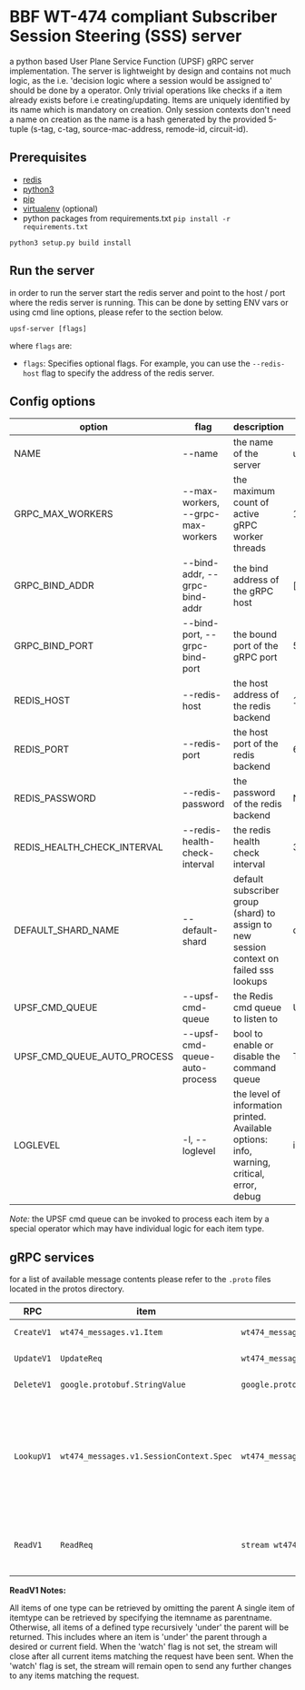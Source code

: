 # BBF WT-474 compliant Subscriber Session Steering (SSS) server

a python based User Plane Service Function (UPSF) gRPC server implementation.
The server is lightweight by design and contains not much logic, as the i.e.
'decision logic where a session would be assigned to' should be done by a
operator. Only trivial operations like checks if a item already exists
before i.e creating/updating.
Items are uniquely identified by its name which is mandatory on creation.
Only session contexts don't need a name on creation as the name is a hash
generated by the provided 5-tuple (s-tag, c-tag, source-mac-address,
remode-id, circuit-id).

## Prerequisites

- [redis](https://redis.io/docs/getting-started/)
- [python3](https://www.python.org/downloads/)
- [pip](https://pip.pypa.io/en/stable/installation/)
- [virtualenv](https://virtualenv.pypa.io/en/latest/installation.html) (optional)
- python packages from requirements.txt `pip install -r requirements.txt`

``` shell
python3 setup.py build install
```

## Run the server

in order to run the server start the redis server and point to the host / port
where the redis server is running. This can be done by setting ENV vars or
using cmd line options, please refer to the section below.

``` shell
upsf-server [flags]
```

where `flags` are:

- `flags`: Specifies optional flags. For example, you can use the
           `--redis-host` flag to specify the address of the redis server.

## Config options

| option                      | flag                                | description                                                                                | default        |
|-----------------------------|-------------------------------------|--------------------------------------------------------------------------------------------|----------------|
| NAME                        | --name                              | the name of the server                                                                     | upsf-server    |
| GRPC_MAX_WORKERS            | --max-workers, --grpc-max-workers   | the maximum count of active gRPC worker threads                                            | 16             |
| GRPC_BIND_ADDR              | --bind-addr, --grpc-bind-addr       | the bind address of the gRPC host                                                          | [::]           |
| GRPC_BIND_PORT              | --bind-port, --grpc-bind-port       | the bound port of the gRPC port                                                            | 50051          |
| REDIS_HOST                  | --redis-host                        | the host address of the redis backend                                                      | 127.0.0.1      |
| REDIS_PORT                  | --redis-port                        | the host port of the redis backend                                                         | 6379           |
| REDIS_PASSWORD              | --redis-password                    | the password of the redis backend                                                          | None           |
| REDIS_HEALTH_CHECK_INTERVAL | --redis-health-check-interval       | the redis health check interval                                                            | 30             |
| DEFAULT_SHARD_NAME          | --default-shard                     | default subscriber group (shard) to assign to new session context on failed sss lookups    | default-shard  |
| UPSF_CMD_QUEUE              | --upsf-cmd-queue                    | the Redis cmd queue to listen to                                                           | UpdatesIngress |
| UPSF_CMD_QUEUE_AUTO_PROCESS | --upsf-cmd-queue-auto-process       | bool to enable or disable the command queue                                                | True           |
| LOGLEVEL                    |  -l, --loglevel                     | the level of information printed. Available options: info, warning, critical, error, debug | info           |

*Note:*
the UPSF cmd queue can be invoked to process each item by a special
operator which may have individual logic for each item type.

## gRPC services

for a list of available message contents please refer to the `.proto` files
located in the protos directory.

| RPC | item | return | description |
|---|---|---|---|
| `CreateV1` | `wt474_messages.v1.Item` | `wt474_messages.v1.Item` | creates a new item |
| `UpdateV1` | `UpdateReq` | `wt474_messages.v1.Item` | updates an item |
| `DeleteV1` | `google.protobuf.StringValue` | `google.protobuf.StringValue` | deletes an item |
| `LookupV1` | `wt474_messages.v1.SessionContext.Spec` | `wt474_messages.v1.SessionContext` | looks up a session context by the provided 5-tuple (mentioned above) or creates one on the fly |
| `ReadV1` | `ReadReq` | `stream wt474_messages.v1.Item` | ReadReq allows one or more items to be retrieved |

**ReadV1 Notes:**

All items of one type can be retrieved by omitting the parent
A single item of itemtype can be retrieved by specifying the itemname as
parentname. Otherwise, all items of a defined type recursively 'under' the
parent will be returned. This includes where an item is 'under' the parent
through a desired or current field. When the 'watch' flag is not set, the
stream will close after all current items matching the request have been sent.
When the 'watch' flag is set, the stream will remain open to send any further
changes to any items matching the request.
